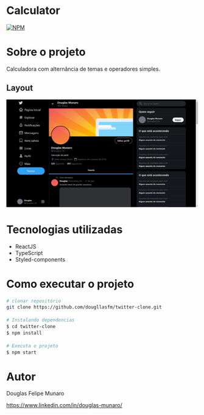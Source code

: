 # Calculator
[![NPM](https://img.shields.io/npm/l/react)](https://github.com/dougllasfm/twitter-clone/blob/main/LICENSE) 

# Sobre o projeto

Calculadora com alternância de temas e operadores simples.

## Layout 
![Tela](https://github.com/dougllasfm/twitter-clone/blob/main/src/assets/TelaPrincipal.png)

# Tecnologias utilizadas
- ReactJS
- TypeScript
- Styled-components
# Como executar o projeto

```bash
# clonar repositório
git clone https://github.com/dougllasfm/twitter-clone.git

# Instalando dependencias
$ cd twitter-clone
$ npm install

# Executa o projeto
$ npm start
```

# Autor

Douglas Felipe Munaro

https://www.linkedin.com/in/douglas-munaro/
